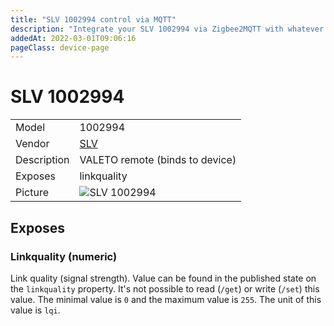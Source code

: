 ```yaml
---
title: "SLV 1002994 control via MQTT"
description: "Integrate your SLV 1002994 via Zigbee2MQTT with whatever smart home infrastructure you are using without the vendor's bridge or gateway."
addedAt: 2022-03-01T09:06:16
pageClass: device-page
---
```


<!-- !!!! -->
<!-- ATTENTION: This file is auto-generated through docgen! -->
<!-- You can only edit the "Notes"-Section between the two comment lines "Notes BEGIN" and "Notes END". -->
<!-- Do not use h1 or h2 heading within "## Notes"-Section. -->
<!-- !!!! -->

# SLV 1002994

|     |     |
|-----|-----|
| Model | 1002994  |
| Vendor  | [SLV](/supported-devices/#v=SLV)  |
| Description | VALETO remote (binds to device) |
| Exposes | linkquality |
| Picture | ![SLV 1002994](https://www.zigbee2mqtt.io/images/devices/1002994.jpg) |


<!-- Notes BEGIN: You can edit here. Add "## Notes" headline if not already present. -->


<!-- Notes END: Do not edit below this line -->



## Exposes

### Linkquality (numeric)
Link quality (signal strength).
Value can be found in the published state on the `linkquality` property.
It's not possible to read (`/get`) or write (`/set`) this value.
The minimal value is `0` and the maximum value is `255`.
The unit of this value is `lqi`.

